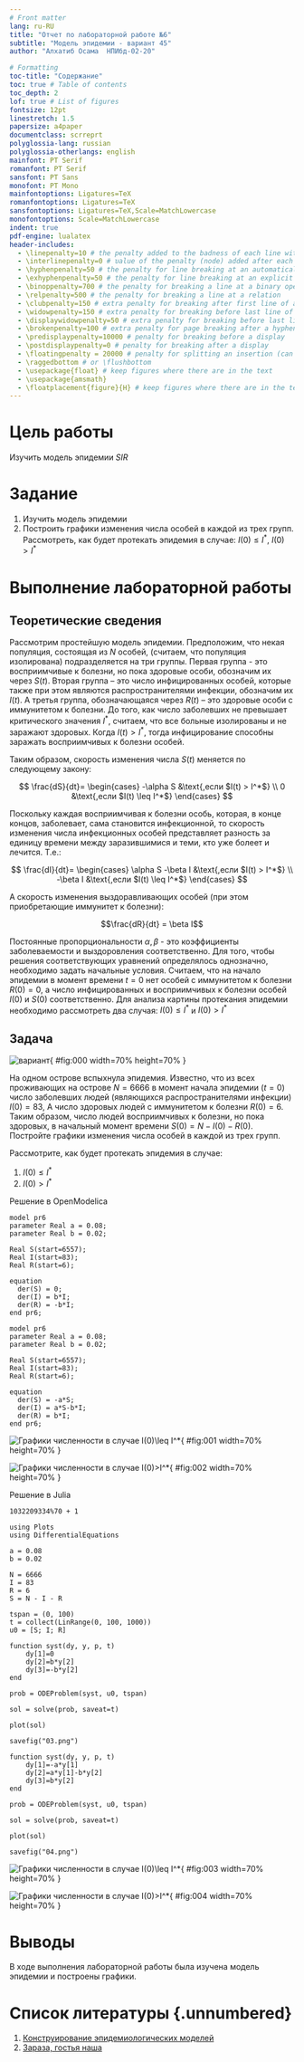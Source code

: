 ```yaml
---
# Front matter
lang: ru-RU
title: "Отчет по лабораторной работе №6"
subtitle: "Модель эпидемии - вариант 45"
author: "Алхатиб Осама	НПИбд-02-20"

# Formatting
toc-title: "Содержание"
toc: true # Table of contents
toc_depth: 2
lof: true # List of figures
fontsize: 12pt
linestretch: 1.5
papersize: a4paper
documentclass: scrreprt
polyglossia-lang: russian
polyglossia-otherlangs: english
mainfont: PT Serif
romanfont: PT Serif
sansfont: PT Sans
monofont: PT Mono
mainfontoptions: Ligatures=TeX
romanfontoptions: Ligatures=TeX
sansfontoptions: Ligatures=TeX,Scale=MatchLowercase
monofontoptions: Scale=MatchLowercase
indent: true
pdf-engine: lualatex
header-includes:
  - \linepenalty=10 # the penalty added to the badness of each line within a paragraph (no associated penalty node) Increasing the υalue makes tex try to haυe fewer lines in the paragraph.
  - \interlinepenalty=0 # υalue of the penalty (node) added after each line of a paragraph.
  - \hyphenpenalty=50 # the penalty for line breaking at an automatically inserted hyphen
  - \exhyphenpenalty=50 # the penalty for line breaking at an explicit hyphen
  - \binoppenalty=700 # the penalty for breaking a line at a binary operator
  - \relpenalty=500 # the penalty for breaking a line at a relation
  - \clubpenalty=150 # extra penalty for breaking after first line of a paragraph
  - \widowpenalty=150 # extra penalty for breaking before last line of a paragraph
  - \displaywidowpenalty=50 # extra penalty for breaking before last line before a display math
  - \brokenpenalty=100 # extra penalty for page breaking after a hyphenated line
  - \predisplaypenalty=10000 # penalty for breaking before a display
  - \postdisplaypenalty=0 # penalty for breaking after a display
  - \floatingpenalty = 20000 # penalty for splitting an insertion (can only be split footnote in standard LaTeX)
  - \raggedbottom # or \flushbottom
  - \usepackage{float} # keep figures where there are in the text
  - \usepackage{amsmath}
  - \floatplacement{figure}{H} # keep figures where there are in the text
---
```


# Цель работы

Изучить модель эпидемии $SIR$

# Задание

1.	Изучить модель эпидемии
2.	Построить графики изменения числа особей в каждой из трех групп. Рассмотреть, как будет протекать эпидемия в случае: $I(0)\leq I^*$, $I(0)>I^*$


# Выполнение лабораторной работы

## Теоретические сведения

Рассмотрим простейшую модель эпидемии. Предположим, что некая популяция, состоящая из $N$ особей, (считаем, что популяция изолирована) подразделяется на три группы. Первая группа - это восприимчивые к болезни, но пока здоровые особи, обозначим их через $S(t)$. Вторая группа – это число инфицированных особей, которые также при этом являются распространителями инфекции, обозначим их $I(t)$. А третья группа, обозначающаяся через $R(t)$ – это здоровые особи с иммунитетом к болезни. 
До того, как число заболевших не превышает критического значения $I^*$, считаем, что все больные изолированы и не заражают здоровых. Когда $I(t)> I^*$, тогда инфицирование способны заражать восприимчивых к болезни особей. 

Таким образом, скорость изменения числа $S(t)$ меняется по следующему закону:

$$
\frac{dS}{dt}=
 \begin{cases}
	-\alpha S &\text{,если $I(t) > I^*$}
	\\   
	0 &\text{,если $I(t) \leq I^*$}
 \end{cases}
$$

Поскольку каждая восприимчивая к болезни особь, которая, в конце концов, заболевает, сама становится инфекционной, то скорость изменения числа инфекционных особей представляет разность за единицу времени между заразившимися и теми, кто уже болеет и лечится. Т.е.:

$$
\frac{dI}{dt}=
 \begin{cases}
	\alpha S -\beta I &\text{,если $I(t) > I^*$}
	\\   
	-\beta I &\text{,если $I(t) \leq I^*$}
 \end{cases}
$$

А скорость изменения выздоравливающих особей (при этом приобретающие иммунитет к болезни):

$$\frac{dR}{dt} = \beta I$$

Постоянные пропорциональности $\alpha, \beta$ - это коэффициенты заболеваемости и выздоровления соответственно. Для того, чтобы решения соответствующих уравнений определялось однозначно, необходимо задать начальные условия. Считаем, что на начало эпидемии в момент времени $t=0$ нет особей с иммунитетом к болезни $R(0)=0$, а число инфицированных и восприимчивых к болезни особей $I(0)$ и $S(0)$ соответственно. Для анализа картины протекания эпидемии необходимо рассмотреть два случая:  $I(0) \leq I^*$ и  $I(0)>I^*$

## Задача

![вариант](image/var.png){ #fig:000 width=70% height=70% }

На одном острове вспыхнула эпидемия. Известно, что из всех проживающих на острове 
$N=6666$ в момент начала эпидемии $(t=0)$ число заболевших людей 
(являющихся распространителями инфекции) $I(0)=83$, А число здоровых людей с иммунитетом 
к болезни $R(0)=6$. Таким образом, число людей восприимчивых к болезни, 
но пока здоровых, в начальный момент времени $S(0)=N-I(0)-R(0)$.
Постройте графики изменения числа особей в каждой из трех групп.

Рассмотрите, как будет протекать эпидемия в случае:
1.	$I(0)\leq I^*$
2.	$I(0)>I^*$

Решение в OpenModelica

```
model pr6
parameter Real a = 0.08;
parameter Real b = 0.02;

Real S(start=6557);
Real I(start=83);
Real R(start=6);

equation
  der(S) = 0;
  der(I) = b*I;
  der(R) = -b*I;
end pr6;
```

```
model pr6
parameter Real a = 0.08;
parameter Real b = 0.02;

Real S(start=6557);
Real I(start=83);
Real R(start=6);

equation
  der(S) = -a*S;
  der(I) = a*S-b*I;
  der(R) = b*I;
end pr6;
```

![Графики численности в случае $I(0)\leq I^*$](image/01.png){ #fig:001 width=70% height=70% }

![Графики численности в случае $I(0)>I^*$](image/02.png){ #fig:002 width=70% height=70% }

Решение в Julia

```
1032209334%70 + 1

using Plots
using DifferentialEquations

a = 0.08
b = 0.02

N = 6666
I = 83
R = 6
S = N - I - R

tspan = (0, 100)
t = collect(LinRange(0, 100, 1000))
u0 = [S; I; R]

function syst(dy, y, p, t)
    dy[1]=0
    dy[2]=b*y[2]
    dy[3]=-b*y[2]
end

prob = ODEProblem(syst, u0, tspan)

sol = solve(prob, saveat=t)

plot(sol)

savefig("03.png")

function syst(dy, y, p, t)
    dy[1]=-a*y[1]
    dy[2]=a*y[1]-b*y[2]
    dy[3]=b*y[2]
end

prob = ODEProblem(syst, u0, tspan)

sol = solve(prob, saveat=t)

plot(sol)

savefig("04.png")
```

![Графики численности в случае $I(0)\leq I^*$](image/03.png){ #fig:003 width=70% height=70% }

![Графики численности в случае $I(0)>I^*$](image/04.png){ #fig:004 width=70% height=70% }

# Выводы

В ходе выполнения лабораторной работы была изучена модель эпидемии и построены графики.

# Список литературы {.unnumbered}

1. [Конструирование эпидемиологических моделей](https://habr.com/ru/post/551682/)
2. [Зараза, гостья наша](https://nplus1.ru/material/2019/12/26/epidemic-math)